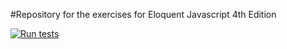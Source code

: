 #Repository for the exercises for Eloquent Javascript 4th Edition

[![Run tests](https://github.com/padda-wan/eloquentjs_4th_edition/workflows/Run%20tests/badge.svg)](https://github.com/padda-wan/eloquentjs_4th_edition/actions?query=workflow:"Run+tests")
